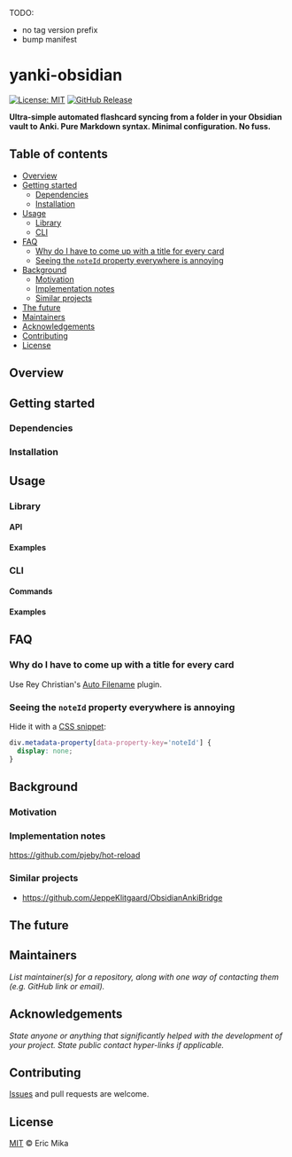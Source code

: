 <!--+ Warning: Content inside HTML comment blocks was generated by mdat and may be overwritten. +-->

TODO:

- no tag version prefix
- bump manifest

<!-- title -->

# yanki-obsidian

<!-- /title -->

<!-- badges {
  custom: {
    "GitHub Release": {
      image: "https://img.shields.io/github/v/release/kitschpatrol/yanki-obsidian?label=Release",
      link: "https://github.com/kitschpatrol/yanki-obsidian/releases/latest",
    },
  },
} -->

[![License: MIT](https://img.shields.io/badge/License-MIT-yellow.svg)](https://opensource.org/licenses/MIT)
[![GitHub Release](https://img.shields.io/github/v/release/kitschpatrol/yanki-obsidian?label=Release)](https://github.com/kitschpatrol/yanki-obsidian/releases/latest)

<!-- /badges -->

<!-- short-description -->

**Ultra-simple automated flashcard syncing from a folder in your Obsidian vault to Anki. Pure Markdown syntax. Minimal configuration. No fuss.**

<!-- /short-description -->

<!-- table-of-contents -->

## Table of contents

- [Overview](#overview)
- [Getting started](#getting-started)
  - [Dependencies](#dependencies)
  - [Installation](#installation)
- [Usage](#usage)
  - [Library](#library)
  - [CLI](#cli)
- [FAQ](#faq)
  - [Why do I have to come up with a title for every card](#why-do-i-have-to-come-up-with-a-title-for-every-card)
  - [Seeing the `noteId` property everywhere is annoying](#seeing-the-noteid-property-everywhere-is-annoying)
- [Background](#background)
  - [Motivation](#motivation)
  - [Implementation notes](#implementation-notes)
  - [Similar projects](#similar-projects)
- [The future](#the-future)
- [Maintainers](#maintainers)
- [Acknowledgements](#acknowledgements)
- [Contributing](#contributing)
- [License](#license)

<!-- /table-of-contents -->

## Overview

## Getting started

### Dependencies

### Installation

## Usage

### Library

#### API

#### Examples

### CLI

#### Commands

#### Examples

## FAQ

### Why do I have to come up with a title for every card

Use Rey Christian's [Auto Filename](https://github.com/rcsaquino/obsidian-auto-filename) plugin.

### Seeing the `noteId` property everywhere is annoying

Hide it with a [CSS snippet](https://help.obsidian.md/Extending+Obsidian/CSS+snippets):

```css
div.metadata-property[data-property-key='noteId'] {
  display: none;
}
```

## Background

### Motivation

### Implementation notes

<https://github.com/pjeby/hot-reload>

### Similar projects

- <https://github.com/JeppeKlitgaard/ObsidianAnkiBridge>

## The future

## Maintainers

_List maintainer(s) for a repository, along with one way of contacting them (e.g. GitHub link or email)._

## Acknowledgements

_State anyone or anything that significantly helped with the development of your project. State public contact hyper-links if applicable._

<!-- contributing -->

## Contributing

[Issues](https://github.com/kitschpatrol/yanki-obsidian/issues) and pull requests are welcome.

<!-- /contributing -->

<!-- license -->

## License

[MIT](license.txt) © Eric Mika

<!-- /license -->
